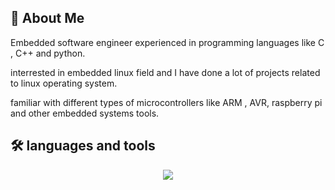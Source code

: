 
## 🚀 About Me
Embedded software engineer experienced in programming languages like C , C++ and python.

interrested in embedded linux field and I have done a lot of projects related to linux operating system.

familiar with different types of microcontrollers like ARM , AVR, raspberry pi and other embedded systems tools.


## 🛠 languages and tools
<p align="center">
  <a href="">
    <img src="https://skillicons.dev/icons?i=git,py,cpp,c,vim" />
  </a>
</p>
